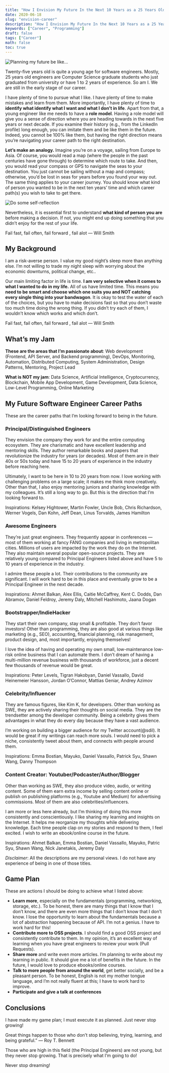 ```yaml
---
title: "How I Envision My Future In the Next 10 Years as a 25 Years Old Software Engineer"
date: 2020-06-18
slug: "envision-career"
description: "How I Envision My Future In the Next 10 Years as a 25 Years Old Software Engineer"
keywords: ["Career", "Programming"]
draft: false
tags: ["Career"]
math: false
toc: true
---
```


![Planning my future be like…](https://miro.medium.com/max/400/0*iPLlmK_5JCe-jwtY)

Twenty-five years old is quite a young age for software engineers. Mostly, 25 years old engineers are Computer Science graduate students who just graduated from university or have 1 to 2 years of experience. So am I. We are still in the early stage of our career.

I have plenty of time to pursue what I like. I have plenty of time to make mistakes and learn from them. More importantly, I have plenty of time to **identify what identify what I want and what I don’t in life**. Apart from that, a young engineer like me needs to have a **role model**. Having a role model will give you a sense of direction where you are heading towards in the next five years or next decade. If you examine their history (e.g., from the LinkedIn profile) long enough, you can imitate them and be like them in the future. Indeed, you cannot be 100% like them, but having the right direction means you’re navigating your career path to the right destination.

**Let’s make an analogy.** Imagine you’re on a voyage, sailing from Europe to Asia. Of course, you would read a map (where the people in the past centuries have gone through) to determine which route to take. And then, you would read your compass or GPS to navigate the seas to your destination. You just cannot be sailing without a map and compass; otherwise, you’d be lost in seas for years before you found your way out. The same thing applies to your career journey. You should know what kind of person you wanted to be in the next ten years’ time and which career path(s) you wish to take to get there.

![Do some self-reflection](https://miro.medium.com/max/400/0*QVzn6RpZc6_ZUcSb)

Nevertheless, it is essential first to understand **what kind of person you are** before making a decision. If not, you might end up doing something that you didn’t enjoy for the rest of your life.

Fail fast, fail often, fail forward , fail alot — Will Smith

## My Background

I am a risk-averse person. I value my good night’s sleep more than anything else. I’m not willing to trade my night sleep with worrying about the economic downturns, political change, etc..

Our main limiting factor in life is time. **I am very selective when it comes to what I wanted to do in my life.** All of us have limited time. This means you **need to be smart and choose which one suits you and NOT catching every single thing into your bandwagon**. It is okay to test the water of each of the choices, but you have to make decisions fast so that you don’t waste too much time doing the wrong thing. If you didn’t try each of them, I wouldn’t know which works and which don’t.

Fail fast, fail often, fail forward , fail alot — Will Smith

## What’s my Jam

**These are the areas that I’m passionate about**: Web development (Frontend, API Server, and Backend programming), DevOps, Monitoring, Automation, Distributed Computing, System Administration, Design Patterns, Mentoring, Project Lead

**What is NOT my jam**: Data Science, Artificial Intelligence, Cryptocurrency, Blockchain, Mobile App Development, Game Development, Data Science, Low-Level Programming, Online Marketing

## My Future Software Engineer Career Paths

These are the career paths that I’m looking forward to being in the future.

### Principal/Distinguished Engineers

They envision the company they work for and the entire computing ecosystem. They are charismatic and have excellent leadership and mentoring skills. They author remarkable books and papers that revolutionize the industry for years (or decades). Most of them are in their 40s or 50s today and have 15 to 20 years of experience in the industry before reaching here.

Ultimately, I want to be here in 10 to 20 years from now. I love working with challenging problems on a large scale; it makes me think more creatively. Other than that, I also enjoy mentoring juniors and sharing knowledge with my colleagues. It’s still a long way to go. But this is the direction that I’m looking forward to.

Inspirations: Kelsey Hightower, Martin Fowler, Uncle Bob, Chris Richardson, Werner Vogels, Dan Kohn, Jeff Dean, Linus Torvalds, James Hamilton

### Awesome Engineers

They’re just great engineers. They frequently appear in conferences — most of them working at fancy FANG companies and living in metropolitan cities. Millions of users are impacted by the work they do on the Internet. They also maintain several popular open-source projects. They are relatively young compared to Principal Engineers listed above and have 5 to 10 years of experience in the industry.

I admire these people a lot. Their contributions to the community are significant. I will work hard to be in this place and eventually grow to be a Principal Engineer in the next decade.

Inspirations: Ahmet Balkan, Alex Ellis, Caitie McCaffrey, Kent C. Dodds, Dan Abramov, Daniel Feldroy, Jeremy Daly, Mitchell Hashimoto, Jaana Dogan

### Bootstrapper/IndieHacker

They start their own company, stay small & profitable. They don’t favor investors! Other than programming, they are also good at various things like marketing (e.g., SEO), accounting, financial planning, risk management, product design, and, most importantly, enjoying themselves!

I love the idea of having and operating my own small, low-maintenance low-risk online business that I can automate them. I don’t dream of having a multi-million revenue business with thousands of workforce, just a decent few thousands of revenue would be great.

Inspirations: Peter Levels, Tigran Hakobyan, Daniel Vassallo, David Heinemeier Hansson, Jordan O’Connor, Mattias Geniar, Andrey Azimov

### Celebrity/Influencer

They are famous figures, like Kim K, for developers. Other than working as SWE, they are actively sharing their thoughts on social media. They are the trendsetter among the developer community. Being a celebrity gives them advantages in what they do every day because they have a vast audience.

I’m working on building a bigger audience for my Twitter account(@sdil). It would be great if my writings can reach more souls. I would need to pick a niche, consistently tweet about them, and connects with people around them.

Inspirations: Emma Bostian, Mayuko, Daniel Vassallo, Patrick Syu, Shawn Wang, Danny Thompson

### Content Creator: Youtuber/Podcaster/Author/Blogger

Other than working as SWE, they also produce video, audio, or writing content. Some of them earn extra income by selling content online or publish on publishing platforms (e.g., Youtube and Medium) for advertising commissions. Most of them are also celebrities/influencers.

I am more or less here already, but I’m thinking of doing this more consistently and conscientiously. I like sharing my learning and insights on the Internet. It helps me reorganize my thoughts while delivering knowledge. Each time people clap on my stories and respond to them, I feel excited. I wish to write an ebook/online course in the future.

Inspirations: Ahmet Balkan, Emma Bostian, Daniel Vassallo, Mayuko, Patric Syu, Shawn Wang, Nick Janetakis, Jeremy Daly

*Disclaimer*: All the descriptions are my personal views. I do not have any experience of being in one of those titles.

## Game Plan

These are actions I should be doing to achieve what I listed above:

- **Learn more**, especially on the fundamentals (programming, networking, storage, etc.). To be honest, there are many things that I know that I don’t know, and there are even more things that I don’t know that I don’t know. I lose the opportunity to learn about the fundamentals because a lot of abstraction happening because of API. I’m not a genius. I have to work hard for this!
- **Contribute more to OSS projects**. I should find a good OSS project and consistently contribute to them. In my opinion, it’s an excellent way of learning when you have great engineers to review your work (Pull Requests).
- **Share more** and write even more articles. I’m planning to write about my learning in public. It should give me a lot of benefits in the future. In the future, I would love to produce ebooks/online courses.
- **Talk to more people from around the world**, get better socially, and be a pleasant person. To be honest, English is not my mother tongue language, and I’m not really fluent at this; I have to work hard to improve.
- **Participate and give a talk at conferences**

## Conclusions

I have made my game plan; I must execute it as planned. Just never stop growing!

Great things happen to those who don’t stop believing, trying, learning, and being grateful.”
― Roy T. Bennett

Those who are high in this field (the Principal Engineers) are not young, but they never stop growing. That is precisely what I’m going to do!

Never stop dreaming!
